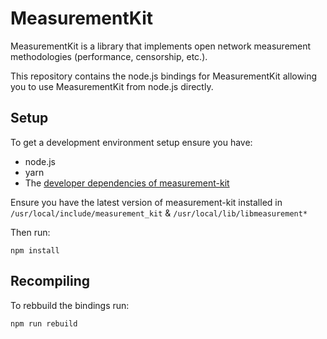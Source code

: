# MeasurementKit

MeasurementKit is a library that implements open network measurement
methodologies (performance, censorship, etc.).

This repository contains the node.js bindings for MeasurementKit allowing you
to use MeasurementKit from node.js directly.

## Setup

To get a development environment setup ensure you have:

* node.js
* yarn
* The [developer dependencies of measurement-kit](https://github.com/measurement-kit/measurement-kit/blob/master/doc/tutorial/unix.md#configure)

Ensure you have the latest version of measurement-kit installed in
`/usr/local/include/measurement_kit` & `/usr/local/lib/libmeasurement*`

Then run:

```
npm install
```

## Recompiling

To rebbuild the bindings run:

```
npm run rebuild
```
